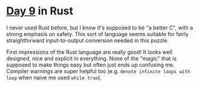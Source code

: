 # [Day 9](http://adventofcode.com/2016/day/9) in Rust

I never used Rust before, but I know it's supposed to be "a better C", with a
strong emphasis on safety. This sort of language seems suitable for fairly
straightforward input-to-output conversion needed in this puzzle.

First impressions of the Rust language are really good! It looks well designed, nice and explicit in everything. None of the "magic" that is supposed to make things easy but often just ends up confusing me. Compiler warnings are super helpful too (e.g. `denote infinite loops with loop` when naive me used `while true`).
